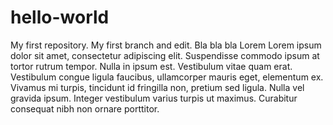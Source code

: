 # hello-world
My first repository.
My first branch and edit.
Bla bla bla Lorem Lorem ipsum dolor sit amet, consectetur adipiscing elit. Suspendisse commodo ipsum at tortor rutrum tempor. Nulla in ipsum est. Vestibulum vitae quam erat. Vestibulum congue ligula faucibus, ullamcorper mauris eget, elementum ex. Vivamus mi turpis, tincidunt id fringilla non, pretium sed ligula. Nulla vel gravida ipsum. Integer vestibulum varius turpis ut maximus. Curabitur consequat nibh non ornare porttitor.
